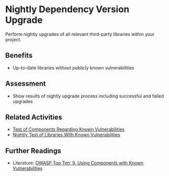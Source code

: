 # Nightly Dependency Version Upgrade

Perform nightly upgrades of all relevant third-party libraries within your project. 

## Benefits

- Up-to-date libraries without publicly known vulnerabilities

## Assessment

- Show results of nightly upgrade process including successful and failed upgrades

## Related Activities

- [Test of Components Regarding Known Vulnerabilities](../yellow/test-of-components-regarding-known-vulnerabilities.md)
- [Nightly Test of Libraries With Known Vulnerabilities](../orange/nightly-test-of-libraries-with-known-vulnerabilities.md)

## Further Readings
- Literature: [OWASP Top Ten: 9. Using Components with Known Vulnerabilities](https://owasp.org/www-project-top-ten/2017/A9_2017-Using_Components_with_Known_Vulnerabilities)
